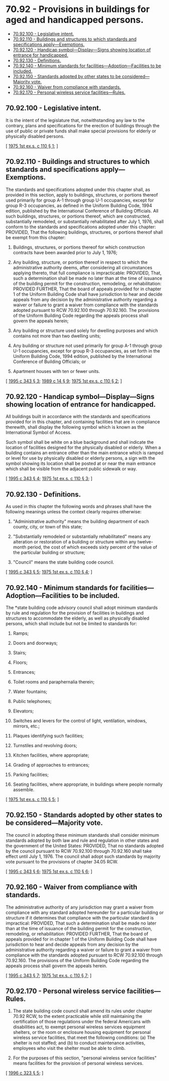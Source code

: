 # 70.92 - Provisions in buildings for aged and handicapped persons.
* [70.92.100 - Legislative intent.](#7092100---legislative-intent)
* [70.92.110 - Buildings and structures to which standards and specifications apply—Exemptions.](#7092110---buildings-and-structures-to-which-standards-and-specifications-applyexemptions)
* [70.92.120 - Handicap symbol—Display—Signs showing location of entrance for handicapped.](#7092120---handicap-symboldisplaysigns-showing-location-of-entrance-for-handicapped)
* [70.92.130 - Definitions.](#7092130---definitions)
* [70.92.140 - Minimum standards for facilities—Adoption—Facilities to be included.](#7092140---minimum-standards-for-facilitiesadoptionfacilities-to-be-included)
* [70.92.150 - Standards adopted by other states to be considered—Majority vote.](#7092150---standards-adopted-by-other-states-to-be-consideredmajority-vote)
* [70.92.160 - Waiver from compliance with standards.](#7092160---waiver-from-compliance-with-standards)
* [70.92.170 - Personal wireless service facilities—Rules.](#7092170---personal-wireless-service-facilitiesrules)
## 70.92.100 - Legislative intent.
It is the intent of the legislature that, notwithstanding any law to the contrary, plans and specifications for the erection of buildings through the use of public or private funds shall make special provisions for elderly or physically disabled persons.

\[ [1975 1st ex.s. c 110 § 1](https://leg.wa.gov/CodeReviser/documents/sessionlaw/1975ex1c110.pdf?cite=1975%201st%20ex.s.%20c%20110%20§%201); \]

## 70.92.110 - Buildings and structures to which standards and specifications apply—Exemptions.
The standards and specifications adopted under this chapter shall, as provided in this section, apply to buildings, structures, or portions thereof used primarily for group A-1 through group U-1 occupancies, except for group R-3 occupancies, as defined in the Uniform Building Code, 1994 edition, published by the International Conference of Building Officials. All such buildings, structures, or portions thereof, which are constructed, substantially remodeled, or substantially rehabilitated after July 1, 1976, shall conform to the standards and specifications adopted under this chapter: PROVIDED, That the following buildings, structures, or portions thereof shall be exempt from this chapter:

1. Buildings, structures, or portions thereof for which construction contracts have been awarded prior to July 1, 1976;

2. Any building, structure, or portion thereof in respect to which the administrative authority deems, after considering all circumstances applying thereto, that full compliance is impracticable: PROVIDED, That, such a determination shall be made no later than at the time of issuance of the building permit for the construction, remodeling, or rehabilitation: PROVIDED FURTHER, That the board of appeals provided for in chapter 1 of the Uniform Building Code shall have jurisdiction to hear and decide appeals from any decision by the administrative authority regarding a waiver or failure to grant a waiver from compliance with the standards adopted pursuant to RCW 70.92.100 through 70.92.160. The provisions of the Uniform Building Code regarding the appeals process shall govern the appeals herein;

3. Any building or structure used solely for dwelling purposes and which contains not more than two dwelling units;

4. Any building or structure not used primarily for group A-1 through group U-1 occupancies, except for group R-3 occupancies, as set forth in the Uniform Building Code, 1994 edition, published by the International Conference of Building Officials; or

5. Apartment houses with ten or fewer units.

\[ [1995 c 343 § 3](https://lawfilesext.leg.wa.gov/biennium/1995-96/Pdf/Bills/Session%20Laws/Senate/5677.SL.pdf?cite=1995%20c%20343%20§%203); [1989 c 14 § 9](https://leg.wa.gov/CodeReviser/documents/sessionlaw/1989c14.pdf?cite=1989%20c%2014%20§%209); [1975 1st ex.s. c 110 § 2](https://leg.wa.gov/CodeReviser/documents/sessionlaw/1975ex1c110.pdf?cite=1975%201st%20ex.s.%20c%20110%20§%202); \]

## 70.92.120 - Handicap symbol—Display—Signs showing location of entrance for handicapped.
All buildings built in accordance with the standards and specifications provided for in this chapter, and containing facilities that are in compliance therewith, shall display the following symbol which is known as the International Symbol of Access.





Such symbol shall be white on a blue background and shall indicate the location of facilities designed for the physically disabled or elderly. When a building contains an entrance other than the main entrance which is ramped or level for use by physically disabled or elderly persons, a sign with the symbol showing its location shall be posted at or near the main entrance which shall be visible from the adjacent public sidewalk or way.

\[ [1995 c 343 § 4](https://lawfilesext.leg.wa.gov/biennium/1995-96/Pdf/Bills/Session%20Laws/Senate/5677.SL.pdf?cite=1995%20c%20343%20§%204); [1975 1st ex.s. c 110 § 3](https://leg.wa.gov/CodeReviser/documents/sessionlaw/1975ex1c110.pdf?cite=1975%201st%20ex.s.%20c%20110%20§%203); \]

## 70.92.130 - Definitions.
As used in this chapter the following words and phrases shall have the following meanings unless the context clearly requires otherwise:

1. "Administrative authority" means the building department of each county, city, or town of this state;

2. "Substantially remodeled or substantially rehabilitated" means any alteration or restoration of a building or structure within any twelve-month period, the cost of which exceeds sixty percent of the value of the particular building or structure;

3. "Council" means the state building code council.

\[ [1995 c 343 § 5](https://lawfilesext.leg.wa.gov/biennium/1995-96/Pdf/Bills/Session%20Laws/Senate/5677.SL.pdf?cite=1995%20c%20343%20§%205); [1975 1st ex.s. c 110 § 4](https://leg.wa.gov/CodeReviser/documents/sessionlaw/1975ex1c110.pdf?cite=1975%201st%20ex.s.%20c%20110%20§%204); \]

## 70.92.140 - Minimum standards for facilities—Adoption—Facilities to be included.
The *state building code advisory council shall adopt minimum standards by rule and regulation for the provision of facilities in buildings and structures to accommodate the elderly, as well as physically disabled persons, which shall include but not be limited to standards for:

1. Ramps;

2. Doors and doorways;

3. Stairs;

4. Floors;

5. Entrances;

6. Toilet rooms and paraphernalia therein;

7. Water fountains;

8. Public telephones;

9. Elevators;

10. Switches and levers for the control of light, ventilation, windows, mirrors, etc.;

11. Plaques identifying such facilities;

12. Turnstiles and revolving doors;

13. Kitchen facilities, where appropriate;

14. Grading of approaches to entrances;

15. Parking facilities;

16. Seating facilities, where appropriate, in buildings where people normally assemble.

\[ [1975 1st ex.s. c 110 § 5](https://leg.wa.gov/CodeReviser/documents/sessionlaw/1975ex1c110.pdf?cite=1975%201st%20ex.s.%20c%20110%20§%205); \]

## 70.92.150 - Standards adopted by other states to be considered—Majority vote.
The council in adopting these minimum standards shall consider minimum standards adopted by both law and rule and regulation in other states and the government of the United States: PROVIDED, That no standards adopted by the council pursuant to RCW 70.92.100 through 70.92.160 shall take effect until July 1, 1976. The council shall adopt such standards by majority vote pursuant to the provisions of chapter 34.05 RCW.

\[ [1995 c 343 § 6](https://lawfilesext.leg.wa.gov/biennium/1995-96/Pdf/Bills/Session%20Laws/Senate/5677.SL.pdf?cite=1995%20c%20343%20§%206); [1975 1st ex.s. c 110 § 6](https://leg.wa.gov/CodeReviser/documents/sessionlaw/1975ex1c110.pdf?cite=1975%201st%20ex.s.%20c%20110%20§%206); \]

## 70.92.160 - Waiver from compliance with standards.
The administrative authority of any jurisdiction may grant a waiver from compliance with any standard adopted hereunder for a particular building or structure if it determines that compliance with the particular standard is impractical: PROVIDED, That such a determination shall be made no later than at the time of issuance of the building permit for the construction, remodeling, or rehabilitation: PROVIDED FURTHER, That the board of appeals provided for in chapter 1 of the Uniform Building Code shall have jurisdiction to hear and decide appeals from any decision by the administrative authority regarding a waiver or failure to grant a waiver from compliance with the standards adopted pursuant to RCW 70.92.100 through 70.92.160. The provisions of the Uniform Building Code regarding the appeals process shall govern the appeals herein.

\[ [1995 c 343 § 7](https://lawfilesext.leg.wa.gov/biennium/1995-96/Pdf/Bills/Session%20Laws/Senate/5677.SL.pdf?cite=1995%20c%20343%20§%207); [1975 1st ex.s. c 110 § 7](https://leg.wa.gov/CodeReviser/documents/sessionlaw/1975ex1c110.pdf?cite=1975%201st%20ex.s.%20c%20110%20§%207); \]

## 70.92.170 - Personal wireless service facilities—Rules.
1. The state building code council shall amend its rules under chapter 70.92 RCW, to the extent practicable while still maintaining the certification of those regulations under the federal Americans with disabilities act, to exempt personal wireless services equipment shelters, or the room or enclosure housing equipment for personal wireless service facilities, that meet the following conditions: (a) The shelter is not staffed; and (b) to conduct maintenance activities, employees who visit the shelter must be able to climb.

2. For the purposes of this section, "personal wireless service facilities" means facilities for the provision of personal wireless services.

\[ [1996 c 323 § 5](https://lawfilesext.leg.wa.gov/biennium/1995-96/Pdf/Bills/Session%20Laws/House/2828-S.SL.pdf?cite=1996%20c%20323%20§%205); \]

